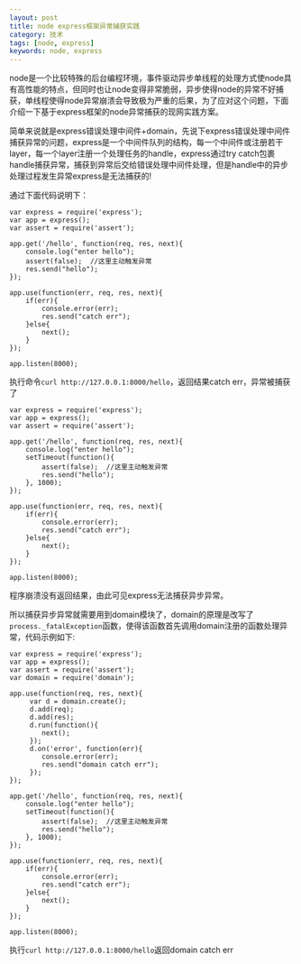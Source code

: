 ```yaml
---
layout: post
title: node express框架异常捕获实践
category: 技术
tags: [node, express]
keywords: node, express
---
```


node是一个比较特殊的后台编程环境，事件驱动异步单线程的处理方式使node具有高性能的特点，但同时也让node变得非常脆弱，异步使得node的异常不好捕获，单线程使得node异常崩溃会导致极为严重的后果，为了应对这个问题，下面介绍一下基于express框架的node异常捕获的现网实践方案。

简单来说就是express错误处理中间件+domain，先说下express错误处理中间件捕获异常的问题，express是一个中间件队列的结构，每一个中间件或注册若干layer，每一个layer注册一个处理任务的handle，express通过try catch包裹handle捕获异常，捕获到异常后交给错误处理中间件处理，但是handle中的异步处理过程发生异常express是无法捕获的!

通过下面代码说明下：

    var express = require('express');
    var app = express();
    var assert = require('assert');

    app.get('/hello', function(req, res, next){
        console.log("enter hello");
        assert(false);  //这里主动触发异常
        res.send("hello");
    });

    app.use(function(err, req, res, next){
        if(err){
            console.error(err);
            res.send("catch err");
        }else{
            next();
        }
    });

    app.listen(8000);

执行命令`curl http://127.0.0.1:8000/hello`，返回结果catch err，异常被捕获了

    var express = require('express');
    var app = express();
    var assert = require('assert');
    
    app.get('/hello', function(req, res, next){
        console.log("enter hello");
        setTimeout(function(){
            assert(false);  //这里主动触发异常
            res.send("hello");
        }, 1000);
    });
    
    app.use(function(err, req, res, next){
        if(err){
            console.error(err);
            res.send("catch err");
        }else{
            next();
        }
    });
    
    app.listen(8000);

程序崩溃没有返回结果，由此可见express无法捕获异步异常。

所以捕获异步异常就需要用到domain模块了，domain的原理是改写了`process._fatalException`函数，使得该函数首先调用domain注册的函数处理异常，代码示例如下:

    var express = require('express');
    var app = express();
    var assert = require('assert');
    var domain = require('domain');
    
    app.use(function(req, res, next){
         var d = domain.create();
         d.add(req);
         d.add(res);
         d.run(function(){
            next();
         });
         d.on('error', function(err){
            console.error(err);
            res.send("domain catch err");
         });
    });
    
    app.get('/hello', function(req, res, next){
        console.log("enter hello");
        setTimeout(function(){
            assert(false);  //这里主动触发异常
            res.send("hello");
        }, 1000);
    });
    
    app.use(function(err, req, res, next){
        if(err){
            console.error(err);
            res.send("catch err");
        }else{
            next();
        }
    });

    app.listen(8000);

执行`curl http://127.0.0.1:8000/hello`返回domain catch err


